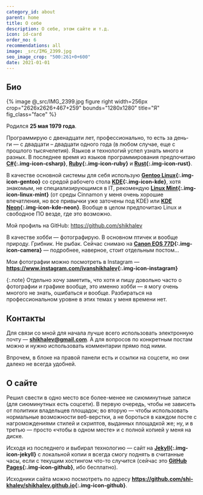 ```yaml
---
category_id: about
parent: home
title: О себе
description: О себе, этом сайте и т.д.
icon: id-card
order_no: 6
recommendations: all
image: _src/IMG_2399.jpg
seo_image_crop: "500:261+0+600"
date: 2021-01-01
---
```

## Био

{% image @_src/IMG_2399.jpg figure right width=256px crop="2626x2626+467+259" bounds="1280x1280" title="Я" fig_class="face" %}

Родился **25 мая 1979 года**.

Программирую с двенадцати лет, профессионально, то есть за день­ги — с двадцати – два­д­ца­ти одного года (в любом случае,
еще с прошлого тысячелетия). Языков и тех­но­ло­гий успел узнать много и разных. В последнее время из языков программирования
предпочитаю **[C#][csharp]{:.img-icon-csharp}**, **[Ruby][ruby]{:.img-icon-ruby}** и **[Rust][rust]{:.img-icon-rust}**.

В качестве основной системы для себя использую **[Gen­too Li­nux][gentoo]{:.img-icon-gentoo}** со средой рабочего стола **[KDE][kde]{:.img-icon-kde}**, хотя знакомым,
не специализирующимся в IT, рекомендую **[Li­nux Mint][mint]{:.img-icon-linux-mint}** (от сре­ды Cinnamon у меня очень хорошие впечатления, но все привычки
уже заточены под KDE) или **[KDE Neon][neon]{:.img-icon-kde-neon}**. Вообще в целом предпочитаю Linux и свободное ПО везде, где это возможно.

Мой профиль на GitHub: <a href="https://github.com/shikhalev" class="img-icon-github"><span style="font-weight:bold;">https://github.com/shi­kha­lev</span></a>

В качестве хобби — фотографирую. В основном птичек и вообще природу. Грибник. Не рыбак. Сейчас снимаю
на **[<span>Canon EOS 77D</span>][77d]{:.img-icon-camera}** — подробнее, наверное, стоит отдельным постом...

Мои фотографии можно посмотреть в Instagram — **<https://www.instagram.com/ivanshikhalev>{:.img-icon-instagram}**

{:.note}
Отдельно хочу заметить, что хотя и пишу довольно часто о фотографии и графике вообще, это именно хобби — я могу очень многого не знать,
ошибаться и вообще. Разбираться на профессиональном уровне в этих темах у меня времени нет.

## Контакты

Для связи со мной для начала лучше всего использовать электронную почту — **<a class="img-icon-gmail" href="mailto:{{ site.email }}"><span>shi­kha­lev​@gmail.​com</span></a>**.
А для вопросов по кон­к­рет­ным постам можно и нужно использовать комментарии прямо под ними.

Впрочем, в блоке на правой панели есть и ссылки на соцсети, но они далеко не всегда удобней.

## О сайте

Решил свести в одно место все более-менее не сиюминутные записи (для сиюминутных есть соцсети). В первую очередь,
чтобы не зависеть от политики владельцев площадок; во вторую — чтобы использовать нормальные возможности веб-вер­с­т­ки,
а не бороться в каждом посте с нагромождениями стилей и скриптов, выданных площадкой же; ну, и в третью — просто
«чтобы в одном месте» и с полной копией у меня на диске.

Исходя из последнего и выбирал технологию — сайт на **[Jekyll][jekyll]{:.img-icon-jekyll}** с локальной копии я всегда смогу поднять в считанные
часы, если с текущим хостингом что-то случится (сейчас это **[GitHub Pages][pages]{:.img-icon-github}**, ибо бесплатно).

Исходники сайта можно посмотреть по адресу **[https://github.com/​<span>shi­kha­lev/​shi­kha­lev.​git­hub​.io</span>][source]{:.img-icon-github}**.

[icon]: /assets/img/icon.jpg

[csharp]: https://docs.microsoft.com/ru-ru/dotnet/csharp/
[ruby]: https://www.ruby-lang.org/ru/
[rust]: https://www.rust-lang.org/
[gentoo]: https://www.gentoo.org/
[kde]: https://kde.org/
[mint]: https://www.linuxmint.com/
[neon]: https://neon.kde.org/
[77d]: https://www.canon.ru/cameras/eos-77d/
[jekyll]: https://jekyllrb.com/
[pages]: https://pages.github.com/
[source]: https://github.com/shikhalev/shikhalev.github.io

